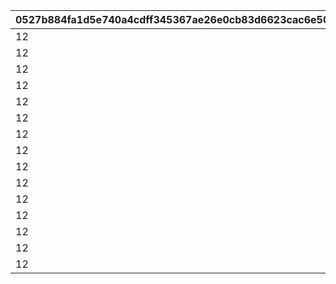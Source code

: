 |0527b884fa1d5e740a4cdff345367ae26e0cb83d6623cac6e501f9289651e595|cf9c8c2c65af3fc223054e4f0bbd3f4f47d13a58467a9bd45428d2f546dcc1ca|3c4aadfc2b981c8890a677c9036a3d385235c5a6f79c5efc61a9f3b16d8de65c|db6422f444104c8b3f50b02a528ac06b47fd9e57f98a046182b08db85a31cfae|b38103da1d81e14b76ec2cfc7ee5533a254c2f134f55bedc6ef5f43c23f4a120|e999d54c0e4c5c652da39979579e62b10b7896fd1548dde711eb9cb634852212|cebdc66de4bb1e3da6f2c4dd1cea3b02d4fa2de33360ffcdb14e8f1314855983|9f696995d9cb74ca26073c69c34836de0f5b390c1b5873c0c5536821367e3629|fdc8fe2e370a398fb8259cf3398b7c61760db339c734ffb8b2343fb980715c9e|1d68ab511897dd619a2ddce7e19c696c8fea83729de179ed89b5a4d305558acb|29a3debddc6ac3081b15ac001273b1644ec80646af5bcfb8153a54d4b7795407|8f49f53355e3440e70b00fb99b815395cc2354dc582d0eb42aadb6cf481a153d|efcb4305203341ae1176fb8679690d4360af84ed9668ae44d036e3c52e0a064d|58ce0a9c6fd70fca165c34ebe12f76696f17faacfe88d12de24227dccc652e1a|4b16a3aa1eaa67fc6dbd0b8b5914d86d6314dcd4fe673886ac633d4ffc13c2d1|0258a9553cfccbf9c300b8cb8dea0aa9725af18e22c496a49297618ca42e2338|d522c7c3ffa117b444d070ce52c4368ffa8bfdddeaff95de1ab23e3bf1217c67|295ac27550b123a99629ce40321f9ff68bfb5820bc1d1850a061829419c35cf2|6c3cd812f247dae6f007b3a40db727236542cb50d609b406e721e87f287cab53|
| --- | --- | --- | --- | --- | --- | --- | --- | --- | --- | --- | --- | --- | --- | --- | --- | --- | --- | --- |
|12|1002200|0|50|0|2|2|1|2000000|0|0|0|80|50|0|20004|94002|1|23001|
|12|1002200|0|100|0|2|2|2|1600000|0|0|0|80|40|0|20004|94002|51|23001|
|12|1002200|0|200|0|2|2|3|1400000|0|0|0|60|40|0|20004|94002|101|23001|
|12|1002200|0|500|0|2|2|4|1200000|0|0|0|60|35|0|20004|94002|201|23001|
|12|1002200|0|1000|0|2|2|5|1000000|0|0|0|40|35|0|20004|94002|501|23001|
|12|1002200|0|1500|0|2|2|6|800000|0|0|0|40|30|0|20004|94002|1001|23001|
|12|1002200|0|2000|0|2|2|7|600000|0|0|0|40|25|0|20004|94002|1501|23001|
|12|1002200|0|3000|0|2|2|8|600000|0|0|0|80|25|0|20003|94002|2001|23001|
|12|1002200|0|5000|0|2|2|9|400000|0|0|0|60|20|0|20003|94002|3001|23001|
|12|1002200|0|10000|0|2|2|10|300000|0|0|0|40|15|0|20003|94002|5001|23001|
|12|1002200|0|100000|0|2|2|11|200000|0|0|0|20|10|0|20003|94002|10001|23001|
|12|1002200|0|200000|0|2|2|12|100000|0|0|0|12|5|0|20003|94002|100001|23001|
|12|1002200|0|300000|0|2|2|13|80000|0|0|0|8|5|0|20003|94002|200001|23001|
|12|1002200|0|400000|0|2|2|14|60000|0|0|0|5|5|0|20003|94002|300001|23001|
|12|1002200|0|-1|0|2|2|15|50000|0|0|0|3|5|0|20003|94002|400001|23001|